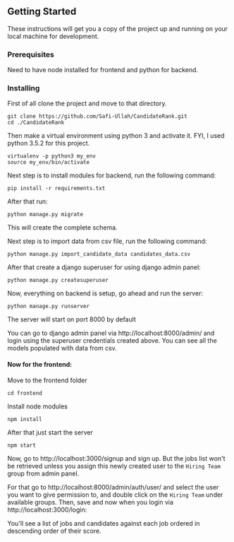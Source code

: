 ## Getting Started

These instructions will get you a copy of the project up and running on your local machine for development.

### Prerequisites

Need to have node installed for frontend and python for backend.

### Installing

First of all clone the project and move to that directory.

```
git clone https://github.com/Safi-Ullah/CandidateRank.git
cd ./CandidateRank
```

Then make a virtual environment using python 3 and activate it.
FYI, I used python 3.5.2 for this project.

```
virtualenv -p python3 my_env
source my_env/bin/activate
```

Next step is to install modules for backend, run the following command:

```
pip install -r requirements.txt
```

After that run:

```
python manage.py migrate
```
This will create the complete schema.

Next step is to import data from csv file, run the following command:

```
python manage.py import_candidate_data candidates_data.csv
```

After that create a django superuser for using django admin panel:

```
python manage.py createsuperuser
```

Now, everything on backend is setup, go ahead and run the server:

```
python manage.py runserver
```
The server will start on port 8000 by default

You can go to django admin panel via http://localhost:8000/admin/ and login using the superuser credentials created above. You can see all the models populated with data from csv.


#### Now for the frontend:

Move to the frontend folder

```
cd frontend
```

Install node modules

```
npm install
```

After that just start the server

```
npm start
```

Now, go to http://localhost:3000/signup and sign up. But the jobs list won't be retrieved unless you assign this newly created user to the `Hiring Team` group from admin panel.

For that go to http://localhost:8000/admin/auth/user/ and select the user you want to give permission to, and double click on the `Hiring Team` under available groups. Then, save and now when you login via http://localhost:3000/login:

You'll see a list of jobs and candidates against each job ordered in descending order of their score.
